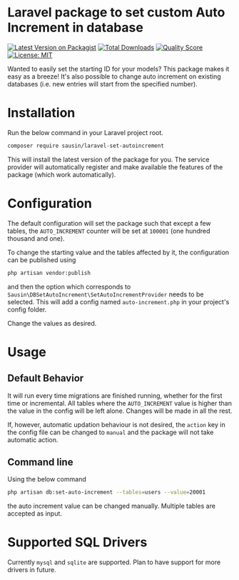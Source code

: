 # Laravel package to set custom Auto Increment in database
[![Latest Version on Packagist](https://img.shields.io/packagist/v/sausin/laravel-set-autoincrement.svg?style=flat-square)](https://packagist.org/packages/sausin/laravel-set-autoincrement)
[![Total Downloads](https://img.shields.io/packagist/dt/sausin/laravel-set-autoincrement.svg?style=flat-square)](https://packagist.org/packages/sausin/laravel-set-autoincrement)
[![Quality Score](https://img.shields.io/scrutinizer/g/sausin/laravel-set-autoincrement.svg?style=flat-square)](https://scrutinizer-ci.com/g/sausin/laravel-set-autoincrement)
[![License: MIT](https://img.shields.io/badge/License-MIT-yellow.svg?style=flat-square)](https://opensource.org/licenses/MIT)

Wanted to easily set the starting ID for your models? This package makes it easy as a breeze! It's also possible to change auto increment on existing databases (i.e. new entries will start from the specified number).

# Installation

Run the below command in your Laravel project root.
```sh
composer require sausin/laravel-set-autoincrement
```
This will install the latest version of the package for you. The service provider will automatically register and make available the features of the package (which work automatically).

# Configuration

The default configuration will set the package such that except a few tables, the `AUTO_INCREMENT` counter will be set at `100001` (one hundred thousand and one).

To change the starting value and the tables affected by it, the configuration can be published using
```sh
php artisan vendor:publish
```
and then the option which corresponds to `Sausin\DBSetAutoIncrement\SetAutoIncrementProvider` needs to be selected. This will add a config named `auto-increment.php` in your project's config folder.

Change the values as desired.

# Usage

## Default Behavior

It will run every time  migrations are finished running, whether for the first time or incremental. All tables where the `AUTO_INCREMENT` value is higher than the value in the config will be left alone. Changes will be made in all the rest.

If, however, automatic updation behaviour is not desired, the `action` key in the config file can be changed to `manual` and the package will not take automatic action.

## Command line

Using the below command
```sh
php artisan db:set-auto-increment --tables=users --value=20001
```
the auto increment value can be changed manually. Multiple tables are accepted as input.

# Supported SQL Drivers

Currently `mysql` and `sqlite` are supported. Plan to have support for more drivers in future. 
